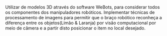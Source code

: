 Utilizar de modelos 3D através do software WeBots, para considerar todos os componentes dos manipuladores robóticos.
Implementar técnicas de processamento de imagens para permitir que o braço robótico reconheça a diferença entre os objetos(Limão & Laranja) por visão computacional por meio de câmera e a partir disto posicionar o item no local desejado. 


